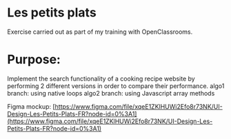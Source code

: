 # Les petits plats

Exercise carried out as part of my training with OpenClassrooms.

# Purpose:

Implement the search functionality of a cooking recipe website by performing 2 different versions in order to compare their performance.
algo1 branch: using native loops
algo2 branch: using Javascript array methods

Figma mockup: [https://www.figma.com/file/xqeE1ZKlHUWi2Efo8r73NK/UI-Design-Les-Petits-Plats-FR?node-id=0%3A1](https://www.figma.com/file/xqeE1ZKlHUWi2Efo8r73NK/UI-Design-Les-Petits-Plats-FR?node-id=0%3A1) 
